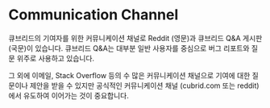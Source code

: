 # Communication Channel

큐브리드의 기여자를 위한 커뮤니케이션 채널로 Reddit \(영문\)과 큐브리드 Q&A 게시판 \(국문\)이 있습니다. 큐브리드 Q&A는 대부분 일반 사용자를 중심으로 버그 리포트와 질문 위주로 사용하고 있습니다.

그 외에 이메일, Stack Overflow 등의 수 많은 커뮤니케이션 채널으로 기여에 대한 질문이나 제안을 받을 수 있지만 공식적인 커뮤니케이션 채널 \(cubrid.com 또는 reddit\)에서 유도하여 이어가는 것이 중요합니다.

